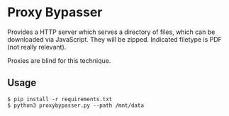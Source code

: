 # Proxy Bypasser

Provides a HTTP server which serves a directory of files, 
which can be downloaded via JavaScript. They will be zipped. Indicated filetype is PDF (not really relevant). 

Proxies are blind for this technique. 


## Usage

```
$ pip install -r requirements.txt
$ python3 proxybypasser.py --path /mnt/data
```

